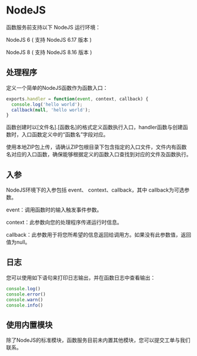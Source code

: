 # NodeJS

函数服务前支持以下 NodeJS 运行环境：

NodeJS 6 ( 支持  NodeJS 6.17 版本 )

NodeJS 8 ( 支持  NodeJS 8.16 版本 )

## 处理程序

定义一个简单的NodeJS函数作为函数入口：

```JavaScript
exports.handler = function(event, context, callback) {
  console.log('hello world');
  callback(null, 'hello world');
}
```

函数创建时以[文件名].[函数名]的格式定义函数执行入口，handler函数与创建函数时，入口函数定义中的“函数名”字段对应。

使用本地ZIP包上传，请确认ZIP包根目录下包含指定的入口文件，文件内有函数名对应的入口函数，确保能够根据定义的函数入口查找到对应的文件及函数执行。

   
## 入参
NodeJS环境下的入参包括 event、 context、callback，其中 callback为可选参数。

event：调用函数时的输入触发事件参数。

context：此参数向您的处理程序传递运行时信息。

callback：此参数用于将您所希望的信息返回给调用方。如果没有此参数值，返回值为null。


## 日志

您可以使用如下语句来打印日志输出，并在函数日志中查看输出：

```JavaScript
console.log()
console.error()
console.warn()
console.info()
```


## 使用内置模块

除了NodeJS的标准模块，函数服务目前未内置其他模块，您可以提交工单与我们联系。
